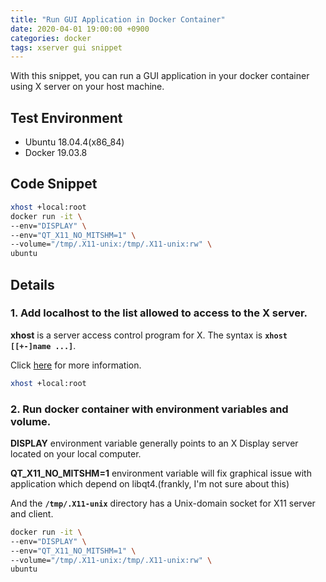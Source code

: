 ```yaml
---
title: "Run GUI Application in Docker Container"
date: 2020-04-01 19:00:00 +0900
categories: docker
tags: xserver gui snippet
---
```

With this snippet, you can run a GUI application in your docker container using X server on your host machine. 

## Test Environment

* Ubuntu 18.04.4(x86_84)
* Docker 19.03.8

## Code Snippet

```bash
xhost +local:root
docker run -it \
--env="DISPLAY" \
--env="QT_X11_NO_MITSHM=1" \
--volume="/tmp/.X11-unix:/tmp/.X11-unix:rw" \
ubuntu
```

## Details

### 1. Add localhost to the list allowed to access to the X server. 

**xhost** is a server access control program for X. The syntax is **`xhost [[+-]name ...]`**.   

Click [here][xhost-help] for more information.

```bash
xhost +local:root
```
    
### 2. Run docker container with environment variables and volume. 

**DISPLAY** environment variable generally points to an X Display server located on your local computer.   

**QT_X11_NO_MITSHM=1** environment variable will fix graphical issue with application which depend on libqt4.(frankly, I'm not sure about this)   

And the **`/tmp/.X11-unix`** directory has a Unix-domain socket for X11 server and client.

```bash
docker run -it \
--env="DISPLAY" \
--env="QT_X11_NO_MITSHM=1" \
--volume="/tmp/.X11-unix:/tmp/.X11-unix:rw" \
ubuntu
```
    
[xhost-help]: http://www.straightrunning.com/tools/xhost.html#:~:text=Description,does%20limit%20the%20worst%20abuses. 
